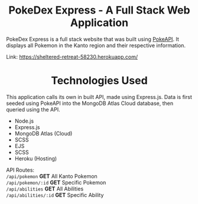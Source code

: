 <h1 align="center">PokeDex Express - A Full Stack Web Application</h1>

PokeDex Express is a full stack website that was built using [PokeAPI](https://pokeapi.co/). It displays all Pokemon in the Kanto region and their respective information.

Link: https://sheltered-retreat-58230.herokuapp.com/

<h1 align="center">Technologies Used</h1>

This application calls its own in built API, made using Express.js. Data is first seeded using PokeAPI into the MongoDB Atlas Cloud database, then queried using the API. 

<ul>
    <li>Node.js</li>
    <li>Express.js</li>
    <li>MongoDB Atlas (Cloud)</li>
    <li>SCSS</li>
    <li>EJS</li>
    <li>SCSS</li>
    <li>Heroku (Hosting)</li>
</ul>

API Routes: <br>
`/api/pokemon`       **GET** All Kanto Pokemon <br>
`/api/pokemon/:id`   **GET** Specific Pokemon <br>
`/api/abilities`     **GET** All Abilities <br>
`/api/abilities/:id` **GET** Specific Ability <br>




